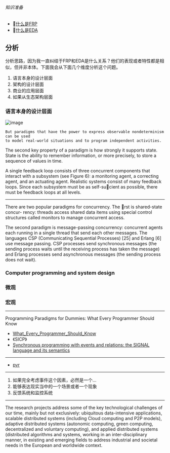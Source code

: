 ###### 知识准备
- 🍪[什么是FRP](https://github.com/cristicmf/curious-cat/blob/master/%E8%AE%B2%E8%AE%B2FRP_FP.md)
- 🍪[什么是EDA](https://github.com/cristicmf/curious-cat/blob/master/%E5%BD%93%E6%88%91%E5%9C%A8%E7%9C%8BEDA%E6%97%B6%E5%80%99.md)



## 分析
分析思路，因为我一直纠结于FRP和EDA是什么关系？他们的表现或者特性都是相似，但并非本体。下面我会从下面几个维度分析这个问题。

1. 语言本身的设计层面
2. 架构的设计层面
3. 商业的应用层面
4. 如果从生态架构层面



###  语言本身的设计层面
![image](https://www.researchgate.net/profile/Peter_Van_Roy/publication/241111987/figure/fig1/AS:298670202343424@1448219933039/Languages-paradigms-and-concepts.png)

```
But paradigms that have the power to express observable nondeterminism can be used
to model real-world situations and to program independent activities.
```


The second key property of a paradigm is how strongly it supports state. State is the
ability to remember information, or more precisely, to store a sequence of values in time.



A single feedback loop consists of three concurrent components that interact with
a subsystem (see Figure 6): a monitoring agent, a correcting agent, and an actuating
agent. Realistic systems consist of many feedback loops. Since each subsystem must be
as self-sucient as possible, there must be feedback loops at all levels.



---
There are two popular paradigms for concurrency. The rst is shared-state concur-
rency: threads access shared data items using special control structures called monitors
to manage concurrent access.


The second
paradigm is message-passing concurrency: concurrent agents each running in a single
thread that send each other messages. The languages CSP (Communicating Sequential
Processes) [25] and Erlang [6] use message passing. CSP processes send synchronous
messages (the sending process waits until the receiving process has taken the message)
and Erlang processes send asynchronous messages (the sending process does not wait).

### Computer programming and system design


### 微观


### 宏观



---

Programming Paradigms for Dummies: What Every Programmer Should Know
- [What_Every_Programmer_Should_Know](https://www.info.ucl.ac.be/~pvr/VanRoyChapter.pdf)
- 《SICP》
- [Synchronous programming with events and relations: the SIGNAL language and its semantics](https://core.ac.uk/download/pdf/82752187.pdf)

---
- [pvr](https://www.info.ucl.ac.be/~pvr/cvvanroy.html)


---
1. 如果完全考虑事件这个因素，必然是一个...
2. 能够表达现实当中的一个场景或者一个现象
3. 反馈系统和监控系统


---

The research projects address some of the key technological challenges of our time, mainly but not exclusively: ubiquitous data-intensive applications, scalable distributed systems (including Cloud computing and P2P models), adaptive distributed systems (autonomic computing, green computing, decentralized and voluntary computing), and applied distributed systems (distributed algorithms and systems, working in an inter-disciplinary manner, in existing and emerging fields to address industrial and societal needs in the European and worldwide context.


